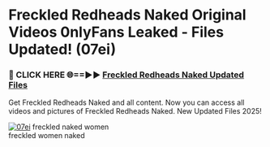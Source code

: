 # Freckled Redheads Naked Original Videos 0nlyFans Leaked - Files Updated! (07ei)

<h3>🔴 CLICK HERE 🌐==►► <a href="https://tinyurl.com/yckcrads" rel="nofollow">Freckled Redheads Naked Updated Files</a></h3>

Get Freckled Redheads Naked and all content. Now you can access all videos and pictures of Freckled Redheads Naked. New Updated Files 2025!

[![07ei](https://i.imgur.com/hpKpOFt.gif)](https://tinyurl.com/yckcrads)
freckled naked women<br>
freckled women naked